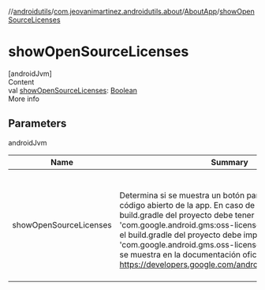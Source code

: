 //[androidutils](../../index.md)/[com.jeovanimartinez.androidutils.about](../index.md)/[AboutApp](index.md)/[showOpenSourceLicenses](show-open-source-licenses.md)



# showOpenSourceLicenses  
[androidJvm]  
Content  
val [showOpenSourceLicenses](show-open-source-licenses.md): [Boolean](https://kotlinlang.org/api/latest/jvm/stdlib/kotlin/-boolean/index.html)  
More info  


## Parameters  
  
androidJvm  
  
|  Name|  Summary| 
|---|---|
| <a name="com.jeovanimartinez.androidutils.about/AboutApp/showOpenSourceLicenses/#/PointingToDeclaration/"></a>showOpenSourceLicenses| <a name="com.jeovanimartinez.androidutils.about/AboutApp/showOpenSourceLicenses/#/PointingToDeclaration/"></a><br><br>Determina si se muestra un botón para ver las licencias de código abierto de la app. En caso de ser afirmativo, el build.gradle     del proyecto debe tener la dependencia 'com.google.android.gms:oss-licenses-plugin:VERSION' y el build.gradle del proyecto debe implementar el plugin     'com.google.android.gms.oss-licenses-plugin', tal como se muestra en la documentación oficial: https://developers.google.com/android/guides/opensource<br><br>
  
  



